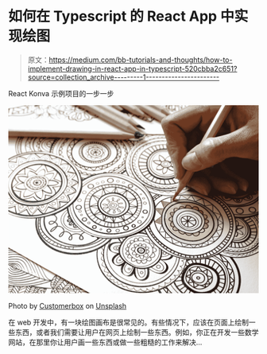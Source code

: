 # 如何在 Typescript 的 React App 中实现绘图

> 原文：<https://medium.com/bb-tutorials-and-thoughts/how-to-implement-drawing-in-react-app-in-typescript-520cbba2c651?source=collection_archive---------1----------------------->

React Konva 示例项目的一步一步

![](img/a836aa79987842ee678dfaef62d29119.png)

Photo by [Customerbox](https://unsplash.com/@customerbox?utm_source=medium&utm_medium=referral) on [Unsplash](https://unsplash.com?utm_source=medium&utm_medium=referral)

在 web 开发中，有一块绘图画布是很常见的。有些情况下，应该在页面上绘制一些东西，或者我们需要让用户在网页上绘制一些东西。例如，你正在开发一些数学网站，在那里你让用户画一些东西或做一些粗糙的工作来解决…